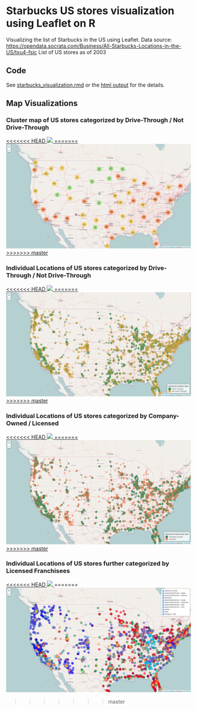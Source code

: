 # Starbucks US stores visualization using Leaflet on R

Visualizing the list of Starbucks in the US using Leaflet. 
Data source: https://opendata.socrata.com/Business/All-Starbucks-Locations-in-the-US/txu4-fsic
List of US stores as of 2003

## Code

See [starbucks_visualization.rmd](https://github.com/aannasw/starbucks-leaflet/blob/master/starbucks_visualization.Rmd) or the [html output](http://artiannaswamy.com/starbucks-leaflet/starbucks_visualization.html) for the details.

## Map Visualizations

### Cluster map of US stores categorized by Drive-Through / Not Drive-Through

<a href="http://artiannaswamy.com/starbucks-leaflet/maps/cluster_map_drive-through.html" target="_blank">
<<<<<<< HEAD
	<img src="starbucks-leaflet/images/cluster_map_drive-through.png" />
=======
	<img src="https://github.com/aannasw/starbucks-leaflet/blob/master/images/cluster_map_drive-through.png?raw=true" />
>>>>>>> master
</a>

### Individual Locations of US stores categorized by Drive-Through / Not Drive-Through

<a href="http://artiannaswamy.com/starbucks-leaflet/maps/station_map_drive-through.html" target="_blank">
<<<<<<< HEAD
	<img src="starbucks-leaflet/images/station_map_drive-through.png" />
=======
	<img src="https://github.com/aannasw/starbucks-leaflet/blob/master/images/station_map_drive-through.png" />
>>>>>>> master
</a>

### Individual Locations of US stores categorized by Company-Owned / Licensed

<a href="http://artiannaswamy.com/starbucks-leaflet/maps/station_map_ownership-type.html" target="_blank">
<<<<<<< HEAD
	<img src="starbucks-leaflet/images/station_map_ownership-type.png" />
=======
	<img src="https://github.com/aannasw/starbucks-leaflet/blob/master/images/station_map_ownership-type.png" />
>>>>>>> master
</a>

### Individual Locations of US stores further categorized by Licensed Franchisees

<a href="http://artiannaswamy.com/starbucks-leaflet/maps/station_map_franchise-type.html" target="_blank">
<<<<<<< HEAD
	<img src="starbucks-leaflet/images/station_map_franchise-type.png" />
</a>
=======
	<img src="https://github.com/aannasw/starbucks-leaflet/blob/master/images/station_map_franchise-type.png" />
</a>

>>>>>>> master
